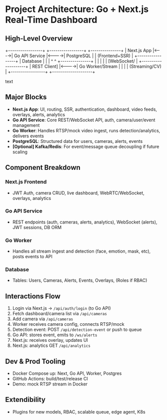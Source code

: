 # Project Architecture: Go + Next.js Real-Time Dashboard

## High-Level Overview

+-----------------+ +-----------------+ +---------------+
| Next.js App |<---->| Go API Service |<---->| PostgreSQL |
| (Frontend+SSR) | +-----------------+ | Database |
| | ^ ^ +---------------+
| | | |
| [WebSocket/ | +--------------------+
| REST Client] |<---->| Go Worker/Stream |
| | | (Streaming/CV) |
+-----------------+ +--------------------+

text

## Major Blocks
- **Next.js App**: UI, routing, SSR, authentication, dashboard, video feeds, overlays, alerts, analytics
- **Go API Service**: Core REST/WebSocket API, auth, camera/user/event management
- **Go Worker**: Handles RTSP/mock video ingest, runs detection/analytics, delivers events
- **PostgreSQL**: Structured data for users, cameras, alerts, events
- **[Optional] Kafka/Redis**: For event/message queue decoupling if future scaling

## Component Breakdown

### Next.js Frontend
- JWT Auth, camera CRUD, live dashboard, WebRTC/WebSocket, overlays, analytics

### Go API Service
- REST endpoints (auth, cameras, alerts, analytics), WebSocket (alerts), JWT sessions, DB ORM

### Go Worker
- Handles all stream ingest and detection (face, emotion, mask, etc), posts events to API

### Database
- Tables: Users, Cameras, Alerts, Events, Overlays, (Roles if RBAC)

## Interactions Flow
1. Login via Next.js → `/api/auth/login` (to Go API)
2. Fetch dashboard/camera list via `/api/cameras`
3. Add camera via `/api/cameras`
4. Worker receives camera config, connects RTSP/mock
5. Detection event: POST `/api/detection-event` or push to queue
6. Go API: stores event, emits to `/ws/alerts`
7. Next.js: receives overlay, updates UI
8. Next.js: analytics GET `/api/analytics`

## Dev & Prod Tooling
- Docker Compose up: Next, Go API, Worker, Postgres
- GitHub Actions: build/test/release CI
- Demo: mock RTSP stream in Docker

## Extendibility
- Plugins for new models, RBAC, scalable queue, edge agent, K8s